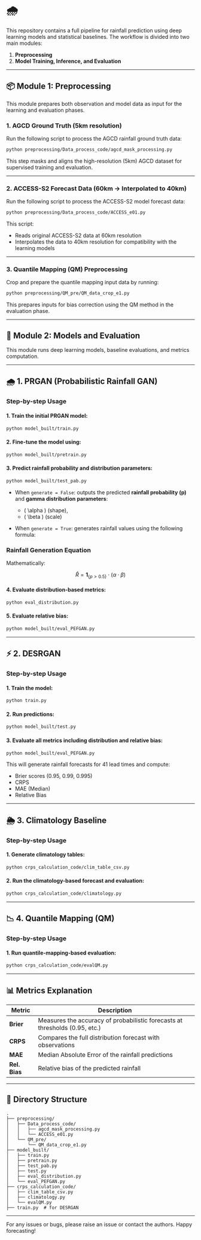 # 🌧️ 

This repository contains a full pipeline for rainfall prediction using deep learning models and statistical baselines. The workflow is divided into two main modules:

1. **Preprocessing**
2. **Model Training, Inference, and Evaluation**

---

## 📦 Module 1: Preprocessing

This module prepares both observation and model data as input for the learning and evaluation phases.

### **1. AGCD Ground Truth (5km resolution)**

Run the following script to process the AGCD rainfall ground truth data:

```bash
python preprocessing/Data_process_code/agcd_mask_processing.py
```

This step masks and aligns the high-resolution (5km) AGCD dataset for supervised training and evaluation.

---

### **2. ACCESS-S2 Forecast Data (60km → Interpolated to 40km)**

Run the following script to process the ACCESS-S2 model forecast data:

```bash
python preprocessing/Data_process_code/ACCESS_e01.py
```

This script:
- Reads original ACCESS-S2 data at 60km resolution
- Interpolates the data to 40km resolution for compatibility with the learning models

---

### **3. Quantile Mapping (QM) Preprocessing**

Crop and prepare the quantile mapping input data by running:

```bash
python preprocessing/QM_pre/QM_data_crop_e1.py
```

This prepares inputs for bias correction using the QM method in the evaluation phase.

---

## 🚀 Module 2: Models and Evaluation

This module runs deep learning models, baseline evaluations, and metrics computation.

---

## 🌧️ 1. PRGAN (Probabilistic Rainfall GAN)

### **Step-by-step Usage**

#### 1. Train the initial PRGAN model:
```bash
python model_built/train.py
```

#### 2. Fine-tune the model using:
```bash
python model_built/pretrain.py
```

#### 3. Predict rainfall probability and distribution parameters:
```bash
python model_built/test_pab.py
```

- When `generate = False`: outputs the predicted **rainfall probability (p)** and **gamma distribution parameters**:  
  - \( \alpha \) (shape),  
  - \( \beta \) (scale)

- When `generate = True`: generates rainfall values using the following formula:

### **Rainfall Generation Equation**

Mathematically:

```math
\hat{R} = \mathbf{1}_{\{p > 0.5\}} \cdot (\alpha \cdot \beta)
```

#### 4. Evaluate distribution-based metrics:
```bash
python eval_distribution.py
```

#### 5. Evaluate relative bias:
```bash
python model_built/eval_PEFGAN.py
```

---

## ⚡ 2. DESRGAN

### **Step-by-step Usage**

#### 1. Train the model:
```bash
python train.py
```

#### 2. Run predictions:
```bash
python model_built/test.py
```

#### 3. Evaluate all metrics including distribution and relative bias:
```bash
python model_built/eval_PEFGAN.py
```

This will generate rainfall forecasts for 41 lead times and compute:
- Brier scores (0.95, 0.99, 0.995)
- CRPS
- MAE (Median)
- Relative Bias

---

## 🌦️ 3. Climatology Baseline

### **Step-by-step Usage**

#### 1. Generate climatology tables:
```bash
python crps_calculation_code/clim_table_csv.py
```

#### 2. Run the climatology-based forecast and evaluation:
```bash
python crps_calculation_code/climatology.py
```

---

## 📉 4. Quantile Mapping (QM)

### **Step-by-step Usage**

#### 1. Run quantile-mapping-based evaluation:
```bash
python crps_calculation_code/evalQM.py
```

---

## 📊 Metrics Explanation

| Metric       | Description                                                                 |
|--------------|-----------------------------------------------------------------------------|
| **Brier**    | Measures the accuracy of probabilistic forecasts at thresholds (0.95, etc.) |
| **CRPS**     | Compares the full distribution forecast with observations                   |
| **MAE**      | Median Absolute Error of the rainfall predictions                           |
| **Rel. Bias**| Relative bias of the predicted rainfall                                     |

---

## 📁 Directory Structure

```
.
├── preprocessing/
│   ├── Data_process_code/
│   │   ├── agcd_mask_processing.py
│   │   └── ACCESS_e01.py
│   └── QM_pre/
│       └── QM_data_crop_e1.py
├── model_built/
│   ├── train.py
│   ├── pretrain.py
│   ├── test_pab.py
│   ├── test.py
│   ├── eval_distribution.py
│   └── eval_PEFGAN.py
├── crps_calculation_code/
│   ├── clim_table_csv.py
│   ├── climatology.py
│   └── evalQM.py
├── train.py  # for DESRGAN
```

---

For any issues or bugs, please raise an issue or contact the authors. Happy forecasting! 
